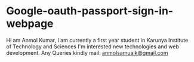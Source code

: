 # Google-oauth-passport-sign-in-webpage
Hi am Anmol Kumar, I am currently a first year student in Karunya Institute of Technology and Sciences
I'm interested new technologies and web development.
Any Queries kindly mail: anmolsamualk@gmail.com
 
